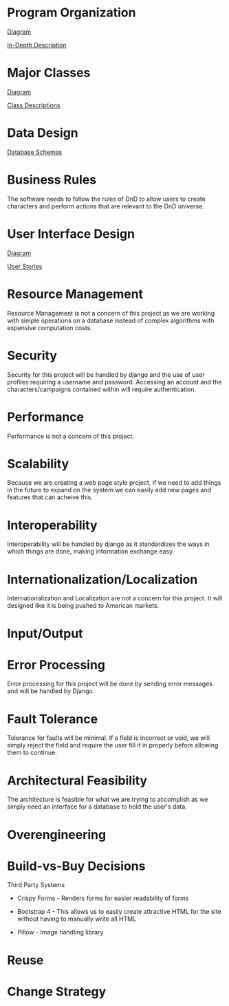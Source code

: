 # Program Organization

[Diagram](https://docs.google.com/drawings/d/1TUbR1T9_B6WfCYGCicQKSH8qjjn9X43obXvX7nI2Zt0/edit?usp=sharing)

[In-Depth Description](https://docs.google.com/document/d/1FA4I41uiwIgKB1tqMOyXJnYcXf9lOJA9ilg85u-RlCQ/edit?usp=sharing)

# Major Classes

[Diagram](https://drive.google.com/file/d/1NqDpVnVrYHD-SCcfD8B3sug9F6vCOEDB/view?usp=sharing)

[Class Descriptions](https://docs.google.com/document/d/1n7qOdXY2i-A0tg3gyodm_GhEKr2NwJpASYI_jcA4ivU/edit?usp=sharing)

# Data Design

[Database Schemas](https://docs.google.com/document/d/1E3cikrkHcXE-PxppXv7h1ovNXgMTyPIy-kNyr7d9zvQ/edit?usp=sharing)

# Business Rules

The software needs to follow the rules of DnD to allow users to create characters and perform actions that are relevant to the DnD universe.

# User Interface Design

[Diagram](https://drive.google.com/file/d/1WVBX7nz-pJ9zIM4E0k-gchcGm-XRzGoa/view?usp=sharing)

[User Stories](https://docs.google.com/document/d/1NZeqT6CyVsro24gmO0C-WLZbVaCbVZdCNq2G_n58w24/edit?usp=sharing)

# Resource Management

Resource Management is not a concern of this project as we are working with simple operations on a database instead of complex algorithms with expensive computation costs.

# Security

Security for this project will be handled by django and the use of user profiles requiring a username and password. Accessing an account and the characters/campaigns contained within will require authentication.

# Performance

Performance is not a concern of this project.

# Scalability

Because we are creating a web page style project, if we need to add things in the future to expand on the system we can easily add new pages and features that can acheive this.

# Interoperability

Interoperability will be handled by django as it standardizes the ways in which things are done, making information exchange easy.

# Internationalization/Localization

Internationalization and Localization are not a concern for this project. It will designed like it is being pushed to American markets.

# Input/Output

# Error Processing

Error processing for this project will be done by sending error messages and will be handled by Django.

# Fault Tolerance

Tolerance for faults will be minimal. If a field is incorrect or void, we will simply reject the field and require the user fill it in properly before allowing them to continue.

# Architectural Feasibility

The architecture is feasible for what we are trying to accomplish as we simply need an interface for a database to hold the user's data.

# Overengineering

# Build-vs-Buy Decisions

Third Party Systems

  * Crispy Forms - Renders forms for easier readability of forms
  
  * Bootstrap 4 - This allows us to easily create attractive HTML for the site without having to manually write all HTML
  
  * Pillow - Image handling library
  

# Reuse

# Change Strategy

